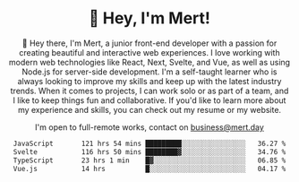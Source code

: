 <div align="center">
  <h1 align="center">👋 Hey, I'm Mert! </h1>
<p>
 🎉 Hey there, I'm Mert, a junior front-end developer with a passion for creating beautiful and interactive web experiences. I love working with modern web technologies like React, Next, Svelte, and Vue, as well as using Node.js for server-side development. I'm a self-taught learner who is always looking to improve my skills and keep up with the latest industry trends. When it comes to projects, I can work solo or as part of a team, and I like to keep things fun and collaborative. If you'd like to learn more about my experience and skills, you can check out my resume or my website.
</p>

  I'm open to full-remote works, contact on [business@mert.day](mailto:business@mert.day) 
  
<!--START_SECTION:waka-->

```txt
JavaScript       121 hrs 54 mins █████████░░░░░░░░░░░░░░░░   36.27 %
Svelte           116 hrs 50 mins ████████▓░░░░░░░░░░░░░░░░   34.76 %
TypeScript       23 hrs 1 min    █▓░░░░░░░░░░░░░░░░░░░░░░░   06.85 %
Vue.js           14 hrs          █░░░░░░░░░░░░░░░░░░░░░░░░   04.17 %
```

<!--END_SECTION:waka-->
